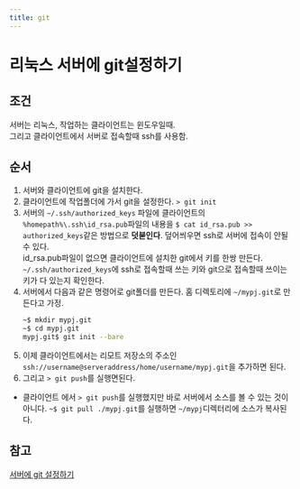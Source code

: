 ```yaml
---
title: git
---
```

<link rel="stylesheet" href="/global.css">

# 리눅스 서버에 git설정하기
## 조건
서버는 리눅스, 작업하는 클라이언트는 윈도우일때.  
그리고 클라이언트에서 서버로 접속할때 ssh를 사용함.  

## 순서
1. 서버와 클라이언트에 git을 설치한다.  
2. 클라이언트에 작업폴더에 가서 git을 설정한다. `> git init`  
3. 서버의 `~/.ssh/authorized_keys` 파일에 클라이언트의 `%homepath%\.ssh\id_rsa.pub`파일의 내용을 `$ cat id_rsa.pub >> authorized_keys`같은 방법으로 **덧붇인다**. 덮어씌우면 ssh로 서버에 접속이 안될 수 있다.  
id_rsa.pub파일이 없으면 클라이언트에 설치한 git에서 키를 한쌍 만든다.  
`~/.ssh/authorized_keys`에 ssh로 접속할때 쓰는 키와 git으로 접속할때 쓰이는 키가 다 있는지 확인한다.  
4. 서버에서 다음과 같은 명령어로 git폴더를 만든다. 홈 디렉토리에 `~/mypj.git`로 만든다고 가정.  
    ```bash
    ~$ mkdir mypj.git
    ~$ cd mypj.git
    mypj.git$ git init --bare
    ```
5. 이제 클라이언트에서는 리모트 저장소의 주소인 `ssh://username@serveraddress/home/username/mypj.git`을 추가하면 된다.  
6. 그리고 `> git push`를 실행면된다.  
+ 클라이언트 에서 `> git push`를 실행했지만 바로 서버에서 소스를 볼 수 있는 것이 아니다. `~$ git pull ./mypj.git`를 실행하면 `~/mypj`디렉터리에 소스가 복사된다.  

## 참고
[서버에 git 설정하기](https://git-scm.com/book/ko/v1/Git-%EC%84%9C%EB%B2%84-%EC%84%9C%EB%B2%84%EC%97%90-%EC%84%A4%EC%A0%95%ED%95%98%EA%B8%B0)  
